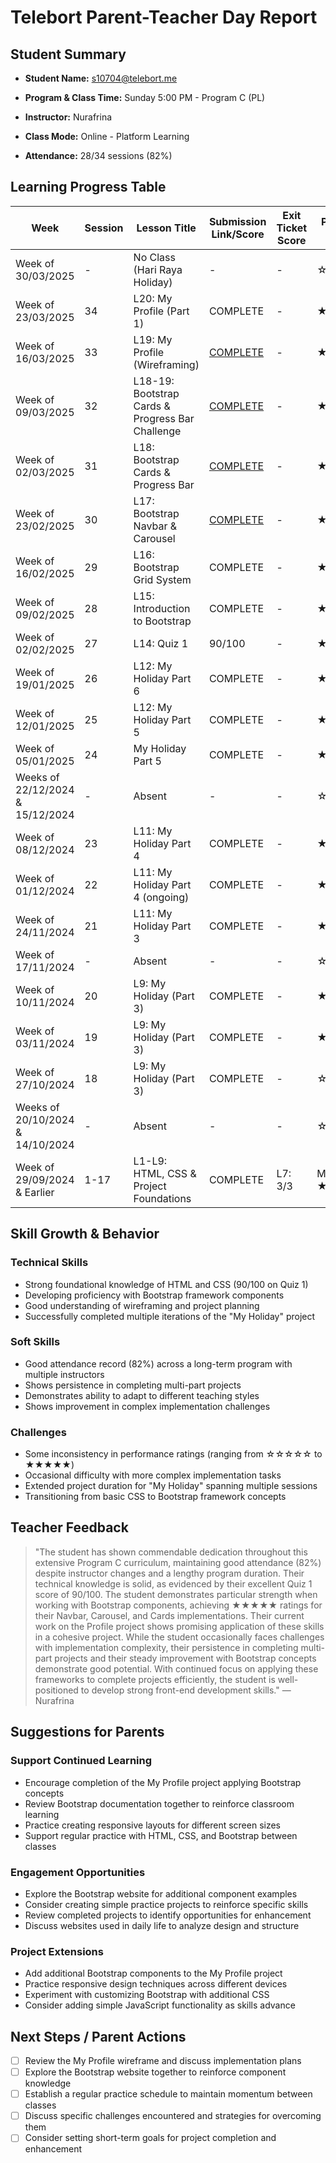 # Telebort Parent-Teacher Day Report

## Student Summary

- **Student Name:** s10704@telebort.me

- **Program & Class Time:** Sunday 5:00 PM - Program C (PL)

- **Instructor:** Nurafrina

- **Class Mode:** Online - Platform Learning

- **Attendance:** 28/34 sessions (82%)


## Learning Progress Table

| Week | Session | Lesson Title | Submission Link/Score | Exit Ticket Score | Progress Rating |
|------|---------|-------------|----------------------|-------------------|-----------------|
| Week of 30/03/2025 | - | No Class (Hari Raya Holiday) | - | - | ☆☆☆☆☆ |
| Week of 23/03/2025 | 34 | L20: My Profile (Part 1) | COMPLETE | - | ★★★☆☆ |
| Week of 16/03/2025 | 33 | L19: My Profile (Wireframing) | [COMPLETE](https://docs.google.com/spreadsheets/d/1tNOemtd2F5-3q57ANFcw2k4o8egBYezI7kcjCZIBCFM/edit?usp=sharing) | - | ★★★☆☆ |
| Week of 09/03/2025 | 32 | L18-19: Bootstrap Cards & Progress Bar Challenge | [COMPLETE](https://glitch.com/~hickory-helpful-cress) | - | ★★★★★ |
| Week of 02/03/2025 | 31 | L18: Bootstrap Cards & Progress Bar | [COMPLETE](https://glitch.com/~hickory-helpful-cress) | - | ★★★☆☆ |
| Week of 23/02/2025 | 30 | L17: Bootstrap Navbar & Carousel | [COMPLETE ](https://glitch.com/~hickory-helpful-cress)| - | ★★★★★ |
| Week of 16/02/2025 | 29 | L16: Bootstrap Grid System | COMPLETE | - | ★★★★☆ |
| Week of 09/02/2025 | 28 | L15: Introduction to Bootstrap | COMPLETE | - | ★★★☆☆ |
| Week of 02/02/2025 | 27 | L14: Quiz 1 | 90/100 | - | ★★★☆☆ |
| Week of 19/01/2025 | 26 | L12: My Holiday Part 6 | COMPLETE | - | ★★★☆☆ |
| Week of 12/01/2025 | 25 | L12: My Holiday Part 5 | COMPLETE | - | ★★★☆☆ |
| Week of 05/01/2025 | 24 | My Holiday Part 5 | COMPLETE | - | ★★★☆☆ |
| Weeks of 22/12/2024 & 15/12/2024 | - | Absent | - | - | ☆☆☆☆☆ |
| Week of 08/12/2024 | 23 | L11: My Holiday Part 4 | COMPLETE | - | ★★★☆☆ |
| Week of 01/12/2024 | 22 | L11: My Holiday Part 4 (ongoing) | COMPLETE | - | ★★★☆☆ |
| Week of 24/11/2024 | 21 | L11: My Holiday Part 3 | COMPLETE | - | ★★★☆☆ |
| Week of 17/11/2024 | - | Absent | - | - | ☆☆☆☆☆ |
| Week of 10/11/2024 | 20 | L9: My Holiday (Part 3) | COMPLETE | - | ★★☆☆☆ |
| Week of 03/11/2024 | 19 | L9: My Holiday (Part 3) | COMPLETE | - | ★★★☆☆ |
| Week of 27/10/2024 | 18 | L9: My Holiday (Part 3) | COMPLETE | - | ☆☆☆☆☆ |
| Weeks of 20/10/2024 & 14/10/2024 | - | Absent | - | - | ☆☆☆☆☆ |
| Week of 29/09/2024 & Earlier | 1-17 | L1-L9: HTML, CSS & Project Foundations | COMPLETE | L7: 3/3 | Mostly ★★★☆☆ |

## Skill Growth & Behavior

### Technical Skills
- Strong foundational knowledge of HTML and CSS (90/100 on Quiz 1)
- Developing proficiency with Bootstrap framework components
- Good understanding of wireframing and project planning
- Successfully completed multiple iterations of the "My Holiday" project

### Soft Skills
- Good attendance record (82%) across a long-term program with multiple instructors
- Shows persistence in completing multi-part projects
- Demonstrates ability to adapt to different teaching styles
- Shows improvement in complex implementation challenges

### Challenges
- Some inconsistency in performance ratings (ranging from ☆☆☆☆☆ to ★★★★★)
- Occasional difficulty with more complex implementation tasks
- Extended project duration for "My Holiday" spanning multiple sessions
- Transitioning from basic CSS to Bootstrap framework concepts

## Teacher Feedback
> "The student has shown commendable dedication throughout this extensive Program C curriculum, maintaining good attendance (82%) despite instructor changes and a lengthy program duration. Their technical knowledge is solid, as evidenced by their excellent Quiz 1 score of 90/100. The student demonstrates particular strength when working with Bootstrap components, achieving ★★★★★ ratings for their Navbar, Carousel, and Cards implementations. Their current work on the Profile project shows promising application of these skills in a cohesive project. While the student occasionally faces challenges with implementation complexity, their persistence in completing multi-part projects and their steady improvement with Bootstrap concepts demonstrate good potential. With continued focus on applying these frameworks to complete projects efficiently, the student is well-positioned to develop strong front-end development skills." — Nurafrina

## Suggestions for Parents

### Support Continued Learning
- Encourage completion of the My Profile project applying Bootstrap concepts
- Review Bootstrap documentation together to reinforce classroom learning
- Practice creating responsive layouts for different screen sizes
- Support regular practice with HTML, CSS, and Bootstrap between classes

### Engagement Opportunities
- Explore the Bootstrap website for additional component examples
- Consider creating simple practice projects to reinforce specific skills
- Review completed projects to identify opportunities for enhancement
- Discuss websites used in daily life to analyze design and structure

### Project Extensions
- Add additional Bootstrap components to the My Profile project
- Practice responsive design techniques across different devices
- Experiment with customizing Bootstrap with additional CSS
- Consider adding simple JavaScript functionality as skills advance

## Next Steps / Parent Actions
- [ ] Review the My Profile wireframe and discuss implementation plans
- [ ] Explore the Bootstrap website together to reinforce component knowledge
- [ ] Establish a regular practice schedule to maintain momentum between classes
- [ ] Discuss specific challenges encountered and strategies for overcoming them
- [ ] Consider setting short-term goals for project completion and enhancement
